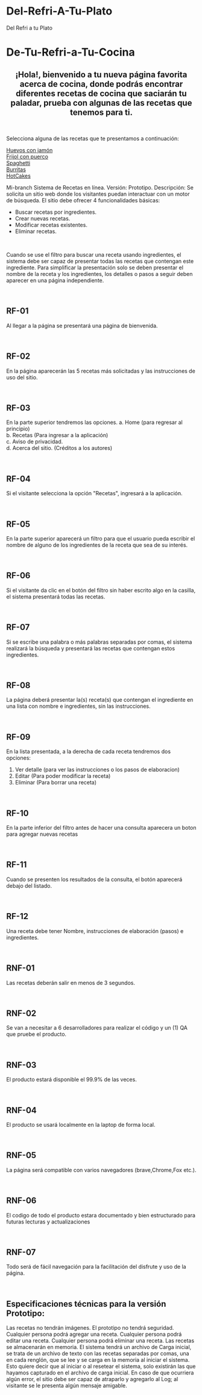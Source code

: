 # Del-Refri-A-Tu-Plato

<!DOCTYPE html>
<html>
  <head>
    <tittle>Del Refri a tu Plato</tittle>
    <link rel="stylesheet" href="//maxcdn.bootstrapcdn.com/bootstrap/3.2.0/css/bootstrap.min.css">
    <link rel="stylesheet" href="//maxcdn.bootstrapcdn.com/bootstrap/3.2.0/css/bootstrap-theme.min.css">
    <link rel="stylesheet" type="text/css" href="style.css"/>
  </head>
  
  <body>
    <h1>De-Tu-Refri-a-Tu-Cocina</h1>
    <h2><center>¡Hola!, bienvenido a tu nueva página favorita acerca de cocina, donde podrás encontrar diferentes recetas de cocina que saciarán tu paladar, prueba con algunas de las recetas que tenemos para ti.</center></h2>
    <br/>
      <article>
        <p>Selecciona alguna de las recetas que te presentamos a continuación:</p>
        <a href="Huevo con Jamón.md"> Huevos con jamón </a>
        <br />
        <a href="Link del apartado"> Frijol con puerco </a>
        <br/>
        <a href="Link del apartado"> Spaghetti </a>
        <br/>
        <a href="Link del apartado"> Burritas </a>
        <br/>
        <a href="Link del apartado"> HotCakes </a>
      </article>
      <article>
        <p>
          Mi-branch
          Sistema de Recetas en línea.
          Versión: Prototipo.
          Descripción:
          Se solicita un sitio web donde los visitantes puedan interactuar con un motor de búsqueda.
          El sitio debe ofrecer 4 funcionalidades básicas:
          <ul>
            <li>Buscar recetas por ingredientes.</li>
            <li>Crear nuevas recetas.</li>
            <li>Modificar recetas existentes.</li>
            <li>Eliminar recetas.</li>
          </ul>
        </p>
        <br/>  
        <p>
          Cuando se use el filtro para buscar una receta usando ingredientes, el sistema debe ser capaz de presentar todas las recetas que contengan este ingrediente.
          Para simplificar la presentación solo se deben presentar el nombre de la receta y los ingredientes, los detalles o pasos a seguir deben aparecer en una página independiente.
        </p>
        <br/>
    </article>
    <article>
      <h2> RF-01 </h2>
        <p>Al llegar  a la página se presentará una página de bienvenida.</p>
        <br/>  
      <h2> RF-02 </h2>
        <p>En la página aparecerán las 5 recetas más solicitadas y las instrucciones de uso del sitio.</p>
        <br/>
      <h2> RF-03 </h2>
        <p>En la parte superior tendremos las opciones. 
          a. Home (para regresar al principio)
          <br/>
          b. Recetas (Para ingresar a la aplicación)
          <br/>
          c. Aviso de privacidad.
          <br/>
          d. Acerca del sitio. (Créditos a los autores)
        </p>
          <br/>
      <h2> RF-04 </h2>
        <p>Si el visitante selecciona la opción "Recetas", ingresará a la aplicación.</p>
          <br/>
      <h2> RF-05 </h2>
        <p>En la parte superior aparecerá un filtro para que el usuario pueda escribir el nombre de alguno de los ingredientes de la receta que sea de su interés.</p>
          <br/>
      <h2> RF-06 </h2>
        <p>Si el visitante da clic en el botón del filtro sin haber escrito algo en la casilla, el sistema presentará todas las recetas.</p>
          <br/>
      <h2> RF-07 </h2>
        <p> Si se escribe una palabra o más palabras separadas por comas, el sistema realizará la búsqueda y presentará las recetas que contengan estos ingredientes. </p>
          <br/>
      <h2> RF-08 </h2>
        <p> La página deberá presentar la(s) receta(s) que contengan el ingrediente en una lista con nombre e ingredientes, sin las instrucciones. </p>
          <br/>
      <h2> RF-09 </h2>
        <p>En la lista presentada, a la derecha de cada receta tendremos dos opciones:</p>
          <ol>
            <li>Ver detalle (para ver las instrucciones o los pasos de elaboracion)</li>
            <li>Editar (Para poder modificar la receta)</li>
            <li>Eliminar (Para borrar una receta)</li>
         </ol>
          <br/>
      <h2> RF-10 </h2>
        <p>En la parte inferior del filtro antes de hacer una consulta aparecera un boton para agregar nuevas recetas</p>
          <br/>
      <h2> RF-11 </h2>
        <p>Cuando se presenten los resultados de la consulta, el botón aparecerá debajo del listado.</p>
          <br/>
      <h2> RF-12 </h2>
        <p>Una receta debe tener Nombre, instrucciones de elaboración (pasos) e ingredientes.</p>
          <br/>
    </article>
    <article>
      <h2>  RNF-01 </h2>
        <p>Las recetas deberán salir en menos de 3 segundos.</p>
          <br/>
      <h2>  RNF-02 </h2>
        <p>Se van a necesitar a 6 desarrolladores para realizar el código y un (1) QA que pruebe el producto.</p>
          <br/>
      <h2> RNF-03 </h2>
        <p>El producto estará disponible el 99.9% de las veces.</p>
          <br/>
      <h2>  RNF-04 </h2>
        <p>El producto se usará localmente en la laptop de forma local.</p>
          <br/>
      <h2> RNF-05 </h2>
        <p> La página será compatible con varios navegadores (brave,Chrome,Fox etc.). </p>
          <br/>
      <h2> RNF-06</h2>
        <p>El codigo de todo el producto estara documentado y bien estructurado para futuras lecturas y actualizaciones</p>
          <br/>
      <h2> RNF-07</h2>
        <p>Todo será de fácil navegación para la facilitación del disfrute y uso de la página.</p>
          <br/>
    </article>
    <article>
      <h2>Especificaciones técnicas para la versión Prototipo: </h2>
        <p>
          Las recetas no tendrán imágenes.
          El prototipo no tendrá seguridad.
          Cualquier persona podrá agregar una receta.
          Cualquier persona podrá editar una receta.
          Cualquier persona podrá eliminar una receta.
          Las recetas se almacenarán en memoria. 
          El sistema tendrá un archivo de Carga inicial, se trata de un archivo de texto con las recetas separadas por comas, una en cada renglón, que se lee y se carga en la memoria al iniciar el sistema.
          Esto quiere decir que al iniciar o al resetear el sistema, solo existirán las que hayamos capturado en el archivo de carga inicial.
          En caso de que ocurriera algún error, el sitio debe ser capaz de atraparlo y agregarlo al Log; al visitante se le presenta algún mensaje amigable.
        </p>
    </article>


</body>
</html>
